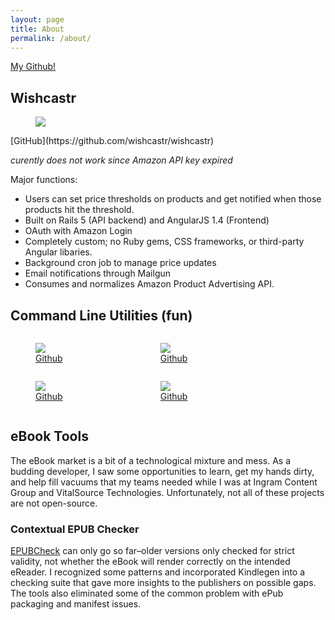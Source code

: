 ```yaml
---
layout: page
title: About
permalink: /about/
---
```


[My Github!](https://github.com/dbernheisel)
<!--[Resume]({{ site.baseurl }}/files/DavidBernheiselResume2015.pdf)-->

## Wishcastr
<figure>
  <img src="{{ site.baseurl }}/images/wishcastr-sample.png" />
</figure>
[GitHub](https://github.com/wishcastr/wishcastr)

_curently does not work since Amazon API key expired_

Major functions:

- Users can set price thresholds on products and get notified when those products hit the threshold.
- Built on Rails 5 (API backend) and AngularJS 1.4 (Frontend)
- OAuth with Amazon Login
- Completely custom; no Ruby gems, CSS frameworks, or third-party Angular libaries.
- Background cron job to manage price updates
- Email notifications through Mailgun
- Consumes and normalizes Amazon Product Advertising API.


## Command Line Utilities (fun)
<figure style="width: 23%; display: inline-block">
  <a href="{{ site.baseurl }}/images/weatherreport-sample.png">
  	<img src="{{ site.baseurl }}/images/weatherreport-sample.png" />
  </a>
  <figcaption>
  	<a href="https://github.com/dbernheisel/weather_report">Github</a>
  </figcaption>
</figure>
<figure style="width: 23%; display: inline-block">
	<a href="{{ site.baseurl }}/images/battleship-sample.png">
  	<img src="{{ site.baseurl }}/images/battleship-sample.png" />
  </a>
  <figcaption>
  	<a href="https://github.com/dbernheisel/battleship">Github</a>
  </figcaption>
</figure>
<figure style="width: 23%; display: inline-block">
	<a href="{{ site.baseurl }}/images/blackjack-sample.png">
  	<img src="{{ site.baseurl }}/images/blackjack-sample.png" />
  </a>
  <figcaption>
  	<a href="https://github.com/dbernheisel/blackjack_advisor">Github</a>
  </figcaption>
</figure>
<figure style="width: 23%; display: inline-block">
	<a href="{{ site.baseurl }}/images/numberguessing-sample.png">
  	<img src="{{ site.baseurl }}/images/numberguessing-sample.png" />
  </a>
  <figcaption>
  	<a href="https://github.com/dbernheisel/guessing_game">Github</a>
  </figcaption>
</figure>


## eBook Tools
The eBook market is a bit of a technological mixture and mess. As a budding developer, I saw some opportunities to learn, get my hands dirty, and help fill vacuums that my teams needed while I was at Ingram Content Group and VitalSource Technologies. Unfortunately, not all of these projects are not open-source.

### Contextual EPUB Checker
[EPUBCheck](https://github.com/IDPF/epubcheck) can only go so far&ndash;older versions only checked for strict validity, not whether the eBook will render correctly on the intended eReader. I recognized some patterns and incorporated Kindlegen into a checking suite that gave more insights to the publishers on possible gaps. The tools also eliminated some of the common problem with ePub packaging and manifest issues.

